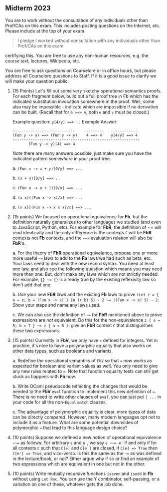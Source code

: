 ## Midterm 2023

You are to work without the consultation of any individuals other than Prof/CAs on this exam.  This includes posting questions on the Internet, etc. Please include at the top of your exam 

> I pledge I worked without consultation with any individuals other than Prof/CAs on this exam

certifying this.  You are free to use any non-human resources, e.g. the course text, lectures, Wikipedia, etc.

You are free to ask questions on Courselore or in office hours, but please address all Courselore questions to Staff.  If it is a good issue to clarify we will make your question public.

1. (15 Points) Let's fill out some _very_ sketchy operational semantics proofs.  For each fragment below, build out a full proof tree in Fb which has the indicated substitution invocation somewhere in the proof.  Well, some also may be impossible - indicate which are impossible if no derivation can be built.  (Recall that for `e ==> v`, both `e` and `v` must be closed.)

    Example question: `y[4/y] ==> ..`
    Example Answer:

    ```
    ----------------------------    ---------   ------------
    (Fun y -> y) ==> (Fun y -> y)    4 ==> 4    y[4/y] ==> 4
    ---------------------------------------------------------
           (Fun y -> y)(4) ==> 4
    ```

    Note there are many answers possible, just make sure you have the indicated pattern _somewhere_ in your proof tree.

      a.  `(Fun x -> x + y)[0/y] ==> ...`

      b.  `(x + y)[0/y] ==> ..` 

      c.  `(Fun x -> x + 1)[0/x] ==> ...`

      d.  `(x x)[(Fun x -> x)/x] ==> ...`

      e.  `(x x)[(Fun x -> x x x)/x] ==> ...`



2.  (15 points) We focused on operational equivalence for **Fb**, but the definition naturally generalizes to other languages we studied (and even to JavaScript, Python, etc).  For example for **FbR**, the definition of ~= will read identically and the only difference is the contexts `C` will be **FbR** contexts not **Fb** contexts, and the `==>` evaluation relation will also be **FbR**'s.

     a. For the theory of **FbR** operational equivalence, propose one or more more useful `~=` laws to add to the **Fb** laws we had such as beta, etc.  Your laws need to deal with the new record syntax.  You need at least one law, and also see the following question which means you may need more than one.  But, don't make any laws which are not strictly needed.  For example, `{} ~= {}` is already true by the existing reflexivity law so don't add that one.

     b. Use your new **FbR** laws and the existing **Fb** laws to prove 
        `(Let r = { a = z; b = (Fun x -> x) } In (r.b) 5) - 2 ~= ((Fun x -> x) 5) - 2`.  Show your steps and name any laws used.

     c. We can also use the definition of `~=` for **FbR** mentioned above to prove expressions are *not* equivalent.  Do this for the non-equivalence `z { a = 5; b = 7 } ~= z { a = 5 }`: give an **FbR** context `C` that distinguishes these two expressions.



3. (15 points) Currently in **FbV**, we only have `=` defined for integers. Yet in practice, it's nice to have a polymorphic equality that also works on other data types, such as booleans and variants. 

   a. Redefine the operational semantics of `FbV` so that `=` now works as expected for boolean and variant values as well.  You only need to give any new rules related to `=`.  Note that function equality tests can still get stuck as happens with **Fb** now.

   b. Write OCaml pseudocode reflecting the changes that would be needed to the **FbV** `eval` function to implement this new definition of `=`. There is no need to write other clauses of `eval`, you can just put `| ...` in your code for all the non-`Equal` `match` clauses.  

   c. The advantage of polymorphic equality is clear, more types of data can be directly compared. However, many modern languages opt not to include it as a feature. What are some potential downsides of polymorphic `=` that lead to this language design choice?

4. (10 points) Suppose we defined a new notion of operational equivalence `~~=` as follows:
   For arbitrary `e` and `e'`, we say `e ~~= e'` if and only if for all contexts `C` such that  `C[e]` and `C[e']` are closed, if `C[e] => True` then `C[e'] => True`, and vice-versa. Is this the same as the `~=` as was defined in the lecture/book, or not? Either argue why if so or find an example of two expressions which are equivalent in one but not in the other.

5. (10 points) Write mutually recursive functions `iseven` and `isodd` in **Fb** without using `Let Rec`. You can use the Y combinator, self-passing, or a variation on one of these, whatever gets the job done.